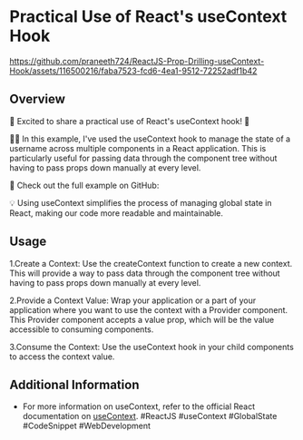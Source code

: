 # Practical Use of React's useContext Hook



https://github.com/praneeth724/ReactJS-Prop-Drilling-useContext-Hook/assets/116500216/faba7523-fcd6-4ea1-9512-72252adf1b42


## Overview

🚀 Excited to share a practical use of React's useContext hook! 🎉

👨‍💻 In this example, I've used the useContext hook to manage the state of a username across multiple components in a React application. This is particularly useful for passing data through the component tree without having to pass props down manually at every level.

👀 Check out the full example on GitHub: 

💡 Using useContext simplifies the process of managing global state in React, making our code more readable and maintainable.

## Usage

1.Create a Context:
Use the createContext function to create a new context. This will provide a way to pass data through the component tree without having to pass props down manually at every level.

2.Provide a Context Value:
Wrap your application or a part of your application where you want to use the context with a Provider component. This Provider component accepts a value prop, which will be the value accessible to consuming components.

3.Consume the Context:
Use the useContext hook in your child components to access the context value.

## Additional Information

- For more information on useContext, refer to the official React documentation on [useContext](https://reactjs.org/docs/hooks-reference.html#usecontext).
#ReactJS #useContext #GlobalState #CodeSnippet #WebDevelopment
